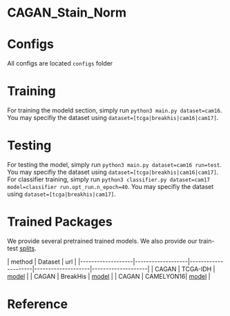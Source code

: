 # CAGAN_Stain_Norm

Configs
===
All configs are located `configs` folder

Training
====
For training the modeld section, simply run `python3 main.py dataset=cam16`. You may specifiy the dataset using `dataset=[tcga|breakhis|cam16|cam17]`.

Testing
====
For testing the model, simply run `python3 main.py dataset=cam16 run=test`. You may specifiy the dataset using `dataset=[tcga|breakhis|cam16|cam17]`.
For classifier training, simply run `python3 classifier.py dataset=cam17 model=classifier run.opt_run.n_epoch=40`. You may specifiy the dataset using `dataset=[tcga|breakhis|cam17]`.

Trained Packages
====
We provide several pretrained trained models.
We also provide our train-test [splits](https://drive.google.com/drive/folders/14eIMNuP2hqJKkJWF_McMKhsbzQpLmEj0?usp=sharing).

| method | Dataset | url |
|-------------------|-------------------|---------------------|--------------------|--------------------|
| CAGAN | TCGA-IDH | [model](https://drive.google.com/file/d/1XN-jyzkBCiYMGUYNHMj3hwusx6ROwh_G/view?usp=sharing) |
| CAGAN | BreakHis | [model](https://drive.google.com/file/d/1XN-jyzkBCiYMGUYNHMj3hwusx6ROwh_G/view?usp=sharing) | 
| CAGAN | CAMELYON16| [model](https://drive.google.com/file/d/1XN-jyzkBCiYMGUYNHMj3hwusx6ROwh_G/view?usp=sharing) | 

Reference
====
